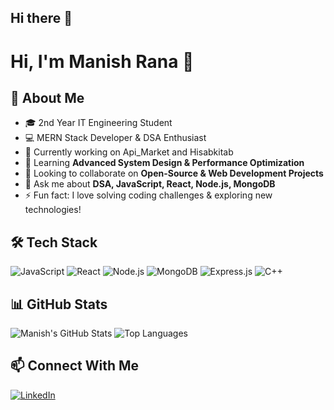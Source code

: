 ## Hi there 👋

# Hi, I'm Manish Rana 👋

## 🚀 About Me
- 🎓 2nd Year IT Engineering Student  
- 💻 MERN Stack Developer & DSA Enthusiast  
- 🔭 Currently working on Api_Market and Hisabkitab 
- 🌱 Learning **Advanced System Design & Performance Optimization**  
- 👯 Looking to collaborate on **Open-Source & Web Development Projects**  
- 💬 Ask me about **DSA, JavaScript, React, Node.js, MongoDB**  
- ⚡ Fun fact: I love solving coding challenges & exploring new technologies!  

## 🛠️ Tech Stack
![JavaScript](https://img.shields.io/badge/-JavaScript-F7DF1E?style=flat-square&logo=javascript&logoColor=black)
![React](https://img.shields.io/badge/-React-61DAFB?style=flat-square&logo=react&logoColor=black)
![Node.js](https://img.shields.io/badge/-Node.js-339933?style=flat-square&logo=node.js&logoColor=white)
![MongoDB](https://img.shields.io/badge/-MongoDB-47A248?style=flat-square&logo=mongodb&logoColor=white)
![Express.js](https://img.shields.io/badge/-Express.js-000000?style=flat-square&logo=express&logoColor=white)
![C++](https://img.shields.io/badge/-C++-00599C?style=flat-square&logo=c%2B%2B&logoColor=white)

## 📊 GitHub Stats
![Manish's GitHub Stats](https://github-readme-stats.vercel.app/api?username=manishrana17&show_icons=true&theme=dark)
![Top Languages](https://github-readme-stats.vercel.app/api/top-langs/?username=manishrana17&layout=compact&theme=dark)

## 📫 Connect With Me
[![LinkedIn](https://img.shields.io/badge/-LinkedIn-0077B5?style=flat-square&logo=linkedin&logoColor=white)](https://www.linkedin.com/in/manish-rana-a8372628b/)


